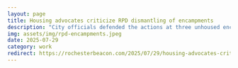 ```yaml
---
layout: page
title: Housing advocates criticize RPD dismantling of encampments
description: "City officials defended the actions at three unhoused encampments, saying they were taken in response to open-air drug activity."
img: assets/img/rpd-encampments.jpeg
date: 2025-07-29
category: work
redirect: https://rochesterbeacon.com/2025/07/29/housing-advocates-criticize-rpd-dismantling-of-encampments/
---
```

